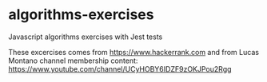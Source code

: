 # algorithms-exercises
Javascript algorithms exercises with Jest tests

These excercises comes from https://www.hackerrank.com and from Lucas Montano channel membership content: https://www.youtube.com/channel/UCyHOBY6IDZF9zOKJPou2Rgg
